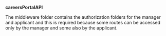 **careersPortalAPI**

The middleware folder contains the authorization folders for the manager and applicant and this is required because some routes can be accessed only by the manager and some also by the applicant.
